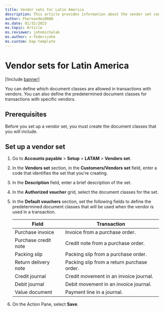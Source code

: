 ```yaml
---
title: Vendor sets for Latin America
description: This article provides information about the vendor set configuration for Latin America.
author: Fhernandez0088
ms.date: 01/31/2023
ms.topic: Article
ms.reviewer: johnmichalak
ms.author: v-federicohe 
ms.custom: bap-template
---
```


# Vendor sets for Latin America

[!include [banner](../../includes/banner.md)]

You can define which document classes are allowed in transactions with vendors. You can also define the predetermined document classes for transactions with specific vendors.

## Prerequisites

Before you set up a vendor set, you must create the document classes that you will include.

## Set up a vendor set

1. Go to **Accounts payable** \> **Setup** \> **LATAM** \> **Vendors set**.
2. In the **Vendors set** section, in the **Customers/Vendors set** field, enter a code that identifies the set that you're creating.
3. In the **Description** field, enter a brief description of the set.
4. In the **Authorized voucher** grid, select the document classes for the set.
5. In the **Default vouchers** section, set the following fields to define the predetermined document classes that will be used when the vendor is used in a transaction.

    | Field                | Transaction                                |
    |----------------------|--------------------------------------------|
    | Purchase invoice     | Invoice from a purchase order.             |
    | Purchase credit note | Credit note from a purchase order.         |
    | Packing slip         | Packing slip from a purchase order.        |
    | Return delivery note | Packing slip from a return purchase order. |
    | Credit journal       | Credit movement in an invoice journal.     |
    | Debit journal        | Debit movement in an invoice journal.      |
    | Value document       | Payment line in a journal.                 |

6. On the Action Pane, select **Save**.
